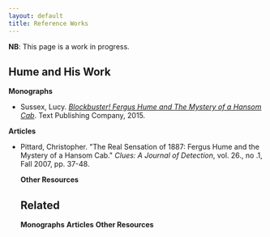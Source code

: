 ```yaml
---
layout: default
title: Reference Works
---
```

<strong>NB</strong>: This page is a work in progress.

<h2> Hume and His Work </h2>
<strong>Monographs</strong>
<ul>
  <li>Sussex, Lucy. <a href="https://books.google.com/books/about/Blockbuster.html?id=gUqpCQAAQBAJ"><em>Blockbuster! Fergus Hume and The Mystery of a Hansom Cab</em></a>. Text Publishing Company, 2015.</li>
  </ul>

<strong>Articles</strong>
<ul>
   <li>Pittard, Christopher. "The Real Sensation of 1887: Fergus Hume and the Mystery of a Hansom Cab." <em>Clues: A Journal of Detection</em>, vol. 26., no .1, Fall 2007, pp. 37-48.</li>

<strong>Other Resources</strong>

<h2>Related</h2>
<strong>Monographs</strong>
<strong>Articles</strong>
<strong>Other Resources</strong>
